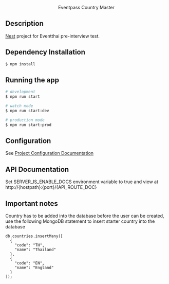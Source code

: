   <p align="center">Eventpass Country Master</p>
  <!--[![Backers on Open Collective](https://opencollective.com/nest/backers/badge.svg)](https://opencollective.com/nest#backer)
  [![Sponsors on Open Collective](https://opencollective.com/nest/sponsors/badge.svg)](https://opencollective.com/nest#sponsor)-->

## Description

[Nest](https://github.com/nestjs/nest) project for Eventthai pre-interview test.

## Dependency Installation

```bash
$ npm install
```

## Running the app

```bash
# development
$ npm run start

# watch mode
$ npm run start:dev

# production mode
$ npm run start:prod
```

## Configuration
See [Project Configuration Documentation](/src/_config/README.md)

## API Documentation
Set SERVER_IS_ENABLE_DOCS environment variable to true and view at http://{hostpath}:{port}/{API_ROUTE_DOC}

## Important notes
Country has to be added into the database before the user can be created, use the following MongoDB statement to insert starter country into the database
```mongosh
db.countries.insertMany([
  {
    "code": "TH",
    "name": "Thailand"
  },
  {
    "code": "EN",
    "name": "England"
  }
]);
```